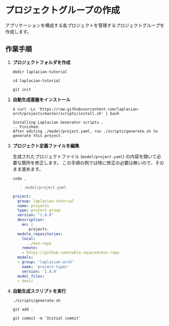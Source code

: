 # プロジェクトグループの作成

アプリケーションを構成する各プロジェクトを管理するプロジェクトグループを作成します。

## 作業手順

1. **プロジェクトフォルダを作成**

    ```console
    mkdir laplacian-tutorial
    ```

    ```console
    cd laplacian-tutorial
    ```

    ``` console
    git init
    ```

2. **自動生成基盤をインストール**

    ```console
    $ curl -Ls 'https://raw.githubusercontent.com/laplacian-arch/projects/master/scripts/install.sh' | bash

    Installing Laplacian Generator scripts..
    .. Finished.
    After editing ./model/project.yaml, run ./scripts/generate.sh to generate this project.
    ```

3. **プロジェクト定義ファイルを編集**

    生成されたプロジェクトファイル (`model/project.yaml`) の内容を開いて必要な箇所を修正します。
    この手順の例では特に修正の必要は無いので、そのまま進めます。

    ```console
    code .
    ```

    > `model/project.yaml`

    ```yaml
    project:
      group: laplacian-tutorial
      name: projects
      type: project-group
      version: "1.0.0"
      description:
        en: |
           projects.
      module_repositories:
        local:
          ../mvn-repo
        remote:
        - https://github.com/nabla-squared/mvn-repo
      models:
      - group: 'laplacian-arch'
        name: 'project-types'
        version: '1.0.0'
      model_files:
      - dest/
    ```

4. **自動生成スクリプトを実行**

    ```console
    ./scripts/generate.sh
    ```

    ```console
    git add .
    ```

    ```console
    git commit -m 'Initial commit'
    ```
